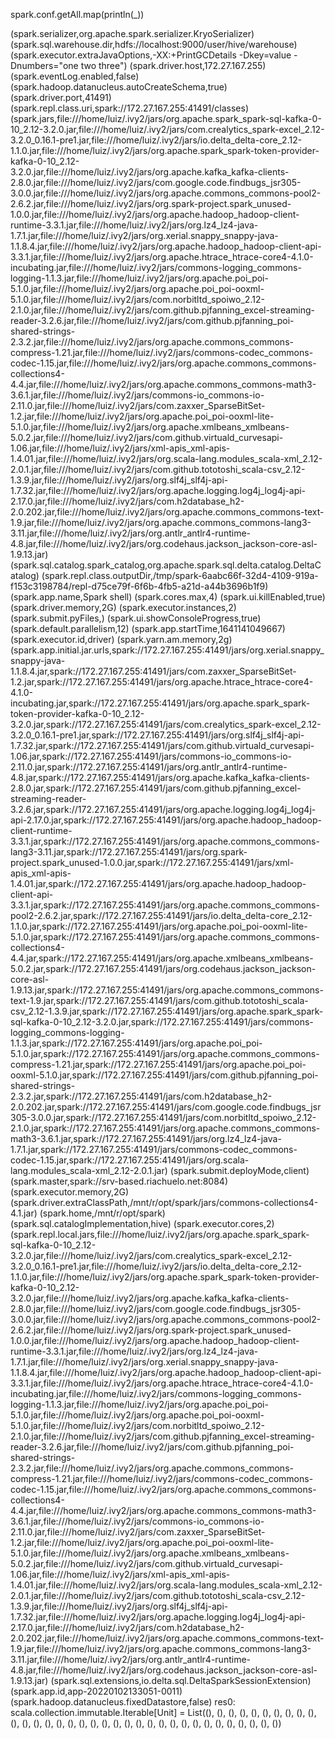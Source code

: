  spark.conf.getAll.map(println(_))


 
(spark.serializer,org.apache.spark.serializer.KryoSerializer)
(spark.sql.warehouse.dir,hdfs://localhost:9000/user/hive/warehouse)
(spark.executor.extraJavaOptions,-XX:+PrintGCDetails -Dkey=value -Dnumbers="one two three")
(spark.driver.host,172.27.167.255)
(spark.eventLog.enabled,false)
(spark.hadoop.datanucleus.autoCreateSchema,true)
(spark.driver.port,41491)
(spark.repl.class.uri,spark://172.27.167.255:41491/classes)
(spark.jars,file:///home/luiz/.ivy2/jars/org.apache.spark_spark-sql-kafka-0-10_2.12-3.2.0.jar,file:///home/luiz/.ivy2/jars/com.crealytics_spark-excel_2.12-3.2.0_0.16.1-pre1.jar,file:///home/luiz/.ivy2/jars/io.delta_delta-core_2.12-1.1.0.jar,file:///home/luiz/.ivy2/jars/org.apache.spark_spark-token-provider-kafka-0-10_2.12-3.2.0.jar,file:///home/luiz/.ivy2/jars/org.apache.kafka_kafka-clients-2.8.0.jar,file:///home/luiz/.ivy2/jars/com.google.code.findbugs_jsr305-3.0.0.jar,file:///home/luiz/.ivy2/jars/org.apache.commons_commons-pool2-2.6.2.jar,file:///home/luiz/.ivy2/jars/org.spark-project.spark_unused-1.0.0.jar,file:///home/luiz/.ivy2/jars/org.apache.hadoop_hadoop-client-runtime-3.3.1.jar,file:///home/luiz/.ivy2/jars/org.lz4_lz4-java-1.7.1.jar,file:///home/luiz/.ivy2/jars/org.xerial.snappy_snappy-java-1.1.8.4.jar,file:///home/luiz/.ivy2/jars/org.apache.hadoop_hadoop-client-api-3.3.1.jar,file:///home/luiz/.ivy2/jars/org.apache.htrace_htrace-core4-4.1.0-incubating.jar,file:///home/luiz/.ivy2/jars/commons-logging_commons-logging-1.1.3.jar,file:///home/luiz/.ivy2/jars/org.apache.poi_poi-5.1.0.jar,file:///home/luiz/.ivy2/jars/org.apache.poi_poi-ooxml-5.1.0.jar,file:///home/luiz/.ivy2/jars/com.norbitltd_spoiwo_2.12-2.1.0.jar,file:///home/luiz/.ivy2/jars/com.github.pjfanning_excel-streaming-reader-3.2.6.jar,file:///home/luiz/.ivy2/jars/com.github.pjfanning_poi-shared-strings-2.3.2.jar,file:///home/luiz/.ivy2/jars/org.apache.commons_commons-compress-1.21.jar,file:///home/luiz/.ivy2/jars/commons-codec_commons-codec-1.15.jar,file:///home/luiz/.ivy2/jars/org.apache.commons_commons-collections4-4.4.jar,file:///home/luiz/.ivy2/jars/org.apache.commons_commons-math3-3.6.1.jar,file:///home/luiz/.ivy2/jars/commons-io_commons-io-2.11.0.jar,file:///home/luiz/.ivy2/jars/com.zaxxer_SparseBitSet-1.2.jar,file:///home/luiz/.ivy2/jars/org.apache.poi_poi-ooxml-lite-5.1.0.jar,file:///home/luiz/.ivy2/jars/org.apache.xmlbeans_xmlbeans-5.0.2.jar,file:///home/luiz/.ivy2/jars/com.github.virtuald_curvesapi-1.06.jar,file:///home/luiz/.ivy2/jars/xml-apis_xml-apis-1.4.01.jar,file:///home/luiz/.ivy2/jars/org.scala-lang.modules_scala-xml_2.12-2.0.1.jar,file:///home/luiz/.ivy2/jars/com.github.tototoshi_scala-csv_2.12-1.3.9.jar,file:///home/luiz/.ivy2/jars/org.slf4j_slf4j-api-1.7.32.jar,file:///home/luiz/.ivy2/jars/org.apache.logging.log4j_log4j-api-2.17.0.jar,file:///home/luiz/.ivy2/jars/com.h2database_h2-2.0.202.jar,file:///home/luiz/.ivy2/jars/org.apache.commons_commons-text-1.9.jar,file:///home/luiz/.ivy2/jars/org.apache.commons_commons-lang3-3.11.jar,file:///home/luiz/.ivy2/jars/org.antlr_antlr4-runtime-4.8.jar,file:///home/luiz/.ivy2/jars/org.codehaus.jackson_jackson-core-asl-1.9.13.jar)
(spark.sql.catalog.spark_catalog,org.apache.spark.sql.delta.catalog.DeltaCatalog)
(spark.repl.class.outputDir,/tmp/spark-6aabc66f-32d4-4109-919a-f153c3198784/repl-d75ce79f-6f6b-4fb5-a21d-a44b3696b1f9)
(spark.app.name,Spark shell)
(spark.cores.max,4)
(spark.ui.killEnabled,true)
(spark.driver.memory,2G)
(spark.executor.instances,2)
(spark.submit.pyFiles,)
(spark.ui.showConsoleProgress,true)
(spark.default.parallelism,12)
(spark.app.startTime,1641141049667)
(spark.executor.id,driver)
(spark.yarn.am.memory,2g)
(spark.app.initial.jar.urls,spark://172.27.167.255:41491/jars/org.xerial.snappy_snappy-java-1.1.8.4.jar,spark://172.27.167.255:41491/jars/com.zaxxer_SparseBitSet-1.2.jar,spark://172.27.167.255:41491/jars/org.apache.htrace_htrace-core4-4.1.0-incubating.jar,spark://172.27.167.255:41491/jars/org.apache.spark_spark-token-provider-kafka-0-10_2.12-3.2.0.jar,spark://172.27.167.255:41491/jars/com.crealytics_spark-excel_2.12-3.2.0_0.16.1-pre1.jar,spark://172.27.167.255:41491/jars/org.slf4j_slf4j-api-1.7.32.jar,spark://172.27.167.255:41491/jars/com.github.virtuald_curvesapi-1.06.jar,spark://172.27.167.255:41491/jars/commons-io_commons-io-2.11.0.jar,spark://172.27.167.255:41491/jars/org.antlr_antlr4-runtime-4.8.jar,spark://172.27.167.255:41491/jars/org.apache.kafka_kafka-clients-2.8.0.jar,spark://172.27.167.255:41491/jars/com.github.pjfanning_excel-streaming-reader-3.2.6.jar,spark://172.27.167.255:41491/jars/org.apache.logging.log4j_log4j-api-2.17.0.jar,spark://172.27.167.255:41491/jars/org.apache.hadoop_hadoop-client-runtime-3.3.1.jar,spark://172.27.167.255:41491/jars/org.apache.commons_commons-lang3-3.11.jar,spark://172.27.167.255:41491/jars/org.spark-project.spark_unused-1.0.0.jar,spark://172.27.167.255:41491/jars/xml-apis_xml-apis-1.4.01.jar,spark://172.27.167.255:41491/jars/org.apache.hadoop_hadoop-client-api-3.3.1.jar,spark://172.27.167.255:41491/jars/org.apache.commons_commons-pool2-2.6.2.jar,spark://172.27.167.255:41491/jars/io.delta_delta-core_2.12-1.1.0.jar,spark://172.27.167.255:41491/jars/org.apache.poi_poi-ooxml-lite-5.1.0.jar,spark://172.27.167.255:41491/jars/org.apache.commons_commons-collections4-4.4.jar,spark://172.27.167.255:41491/jars/org.apache.xmlbeans_xmlbeans-5.0.2.jar,spark://172.27.167.255:41491/jars/org.codehaus.jackson_jackson-core-asl-1.9.13.jar,spark://172.27.167.255:41491/jars/org.apache.commons_commons-text-1.9.jar,spark://172.27.167.255:41491/jars/com.github.tototoshi_scala-csv_2.12-1.3.9.jar,spark://172.27.167.255:41491/jars/org.apache.spark_spark-sql-kafka-0-10_2.12-3.2.0.jar,spark://172.27.167.255:41491/jars/commons-logging_commons-logging-1.1.3.jar,spark://172.27.167.255:41491/jars/org.apache.poi_poi-5.1.0.jar,spark://172.27.167.255:41491/jars/org.apache.commons_commons-compress-1.21.jar,spark://172.27.167.255:41491/jars/org.apache.poi_poi-ooxml-5.1.0.jar,spark://172.27.167.255:41491/jars/com.github.pjfanning_poi-shared-strings-2.3.2.jar,spark://172.27.167.255:41491/jars/com.h2database_h2-2.0.202.jar,spark://172.27.167.255:41491/jars/com.google.code.findbugs_jsr305-3.0.0.jar,spark://172.27.167.255:41491/jars/com.norbitltd_spoiwo_2.12-2.1.0.jar,spark://172.27.167.255:41491/jars/org.apache.commons_commons-math3-3.6.1.jar,spark://172.27.167.255:41491/jars/org.lz4_lz4-java-1.7.1.jar,spark://172.27.167.255:41491/jars/commons-codec_commons-codec-1.15.jar,spark://172.27.167.255:41491/jars/org.scala-lang.modules_scala-xml_2.12-2.0.1.jar)
(spark.submit.deployMode,client)
(spark.master,spark://srv-based.riachuelo.net:8084)
(spark.executor.memory,2G)
(spark.driver.extraClassPath,/mnt/r/opt/spark/jars/commons-collections4-4.1.jar)
(spark.home,/mnt/r/opt/spark)
(spark.sql.catalogImplementation,hive)
(spark.executor.cores,2)
(spark.repl.local.jars,file:///home/luiz/.ivy2/jars/org.apache.spark_spark-sql-kafka-0-10_2.12-3.2.0.jar,file:///home/luiz/.ivy2/jars/com.crealytics_spark-excel_2.12-3.2.0_0.16.1-pre1.jar,file:///home/luiz/.ivy2/jars/io.delta_delta-core_2.12-1.1.0.jar,file:///home/luiz/.ivy2/jars/org.apache.spark_spark-token-provider-kafka-0-10_2.12-3.2.0.jar,file:///home/luiz/.ivy2/jars/org.apache.kafka_kafka-clients-2.8.0.jar,file:///home/luiz/.ivy2/jars/com.google.code.findbugs_jsr305-3.0.0.jar,file:///home/luiz/.ivy2/jars/org.apache.commons_commons-pool2-2.6.2.jar,file:///home/luiz/.ivy2/jars/org.spark-project.spark_unused-1.0.0.jar,file:///home/luiz/.ivy2/jars/org.apache.hadoop_hadoop-client-runtime-3.3.1.jar,file:///home/luiz/.ivy2/jars/org.lz4_lz4-java-1.7.1.jar,file:///home/luiz/.ivy2/jars/org.xerial.snappy_snappy-java-1.1.8.4.jar,file:///home/luiz/.ivy2/jars/org.apache.hadoop_hadoop-client-api-3.3.1.jar,file:///home/luiz/.ivy2/jars/org.apache.htrace_htrace-core4-4.1.0-incubating.jar,file:///home/luiz/.ivy2/jars/commons-logging_commons-logging-1.1.3.jar,file:///home/luiz/.ivy2/jars/org.apache.poi_poi-5.1.0.jar,file:///home/luiz/.ivy2/jars/org.apache.poi_poi-ooxml-5.1.0.jar,file:///home/luiz/.ivy2/jars/com.norbitltd_spoiwo_2.12-2.1.0.jar,file:///home/luiz/.ivy2/jars/com.github.pjfanning_excel-streaming-reader-3.2.6.jar,file:///home/luiz/.ivy2/jars/com.github.pjfanning_poi-shared-strings-2.3.2.jar,file:///home/luiz/.ivy2/jars/org.apache.commons_commons-compress-1.21.jar,file:///home/luiz/.ivy2/jars/commons-codec_commons-codec-1.15.jar,file:///home/luiz/.ivy2/jars/org.apache.commons_commons-collections4-4.4.jar,file:///home/luiz/.ivy2/jars/org.apache.commons_commons-math3-3.6.1.jar,file:///home/luiz/.ivy2/jars/commons-io_commons-io-2.11.0.jar,file:///home/luiz/.ivy2/jars/com.zaxxer_SparseBitSet-1.2.jar,file:///home/luiz/.ivy2/jars/org.apache.poi_poi-ooxml-lite-5.1.0.jar,file:///home/luiz/.ivy2/jars/org.apache.xmlbeans_xmlbeans-5.0.2.jar,file:///home/luiz/.ivy2/jars/com.github.virtuald_curvesapi-1.06.jar,file:///home/luiz/.ivy2/jars/xml-apis_xml-apis-1.4.01.jar,file:///home/luiz/.ivy2/jars/org.scala-lang.modules_scala-xml_2.12-2.0.1.jar,file:///home/luiz/.ivy2/jars/com.github.tototoshi_scala-csv_2.12-1.3.9.jar,file:///home/luiz/.ivy2/jars/org.slf4j_slf4j-api-1.7.32.jar,file:///home/luiz/.ivy2/jars/org.apache.logging.log4j_log4j-api-2.17.0.jar,file:///home/luiz/.ivy2/jars/com.h2database_h2-2.0.202.jar,file:///home/luiz/.ivy2/jars/org.apache.commons_commons-text-1.9.jar,file:///home/luiz/.ivy2/jars/org.apache.commons_commons-lang3-3.11.jar,file:///home/luiz/.ivy2/jars/org.antlr_antlr4-runtime-4.8.jar,file:///home/luiz/.ivy2/jars/org.codehaus.jackson_jackson-core-asl-1.9.13.jar)
(spark.sql.extensions,io.delta.sql.DeltaSparkSessionExtension)
(spark.app.id,app-20220102133051-0011)
(spark.hadoop.datanucleus.fixedDatastore,false)
res0: scala.collection.immutable.Iterable[Unit] = List((), (), (), (), (), (), (), (), (), (), (), (), (), (), (), (), (), (), (), (), (), (), (), (), (), (), (), (), (), (), (), (), (), ())